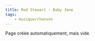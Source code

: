 ```yaml
---
title: Rod Stewart - Baby Jane
tags:
    - musique/chanson
---
```


Page créée automatiquement, mais vide.
